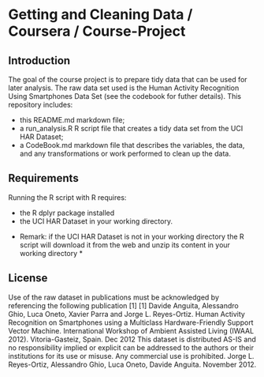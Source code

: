 Getting and Cleaning Data / Coursera / Course-Project
=====================================================

Introduction
------------
The goal of the course project is to prepare tidy data that can be used for later analysis.
The raw data set used is the Human Activity Recognition Using Smartphones Data Set (see the codebook for futher details).
This repository includes:
- this README.md markdown file;
- a run_analysis.R R script file that creates a tidy data set from the UCI HAR Dataset;
- a CodeBook.md markdown file that describes the variables, the data, and any transformations or work performed to clean up the data.

Requirements
------------
Running the R script with R requires:
- the R dplyr package installed
- the UCI HAR Dataset in your working directory.
* Remark: if the UCI HAR Dataset is not in your working directory the R script will download it from the web and unzip its content in your working directory *

License
-------
Use of the raw dataset in publications must be acknowledged by referencing the following publication [1] 
[1] Davide Anguita, Alessandro Ghio, Luca Oneto, Xavier Parra and Jorge L. Reyes-Ortiz. Human Activity Recognition on Smartphones using a Multiclass Hardware-Friendly Support Vector Machine. International Workshop of Ambient Assisted Living (IWAAL 2012). Vitoria-Gasteiz, Spain. Dec 2012
This dataset is distributed AS-IS and no responsibility implied or explicit can be addressed to the authors or their institutions for its use or misuse. Any commercial use is prohibited.
Jorge L. Reyes-Ortiz, Alessandro Ghio, Luca Oneto, Davide Anguita. November 2012.
